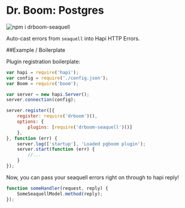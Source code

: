 # Dr. Boom: Postgres

![npm i drboom-seaquell](https://nodei.co/npm/drboom-seaquell.png)

Auto-cast errors from `seaquell` into Hapi HTTP Errors.

##Example / Boilerplate

Plugin registration boilerplate:

```javascript
var hapi = require('hapi');
var config = require('./config.json');
var Boom = require('boom');

var server = new hapi.Server();
server.connection(config);

server.register([{
    register: require('drboom')(), 
    options: {
        plugins: [require('drboom-seaquell')()]
    },
}, function (err) {
    server.log(['startup'], 'Loaded pgboom plugin');
    server.start(function (err) {
        //...
    }
});
```

Now, you can pass your seaquell errors right on through to hapi reply!

```javascript
function someHandler(request, reply) {
    SomeSeaquellModel.method(reply);
});
```

